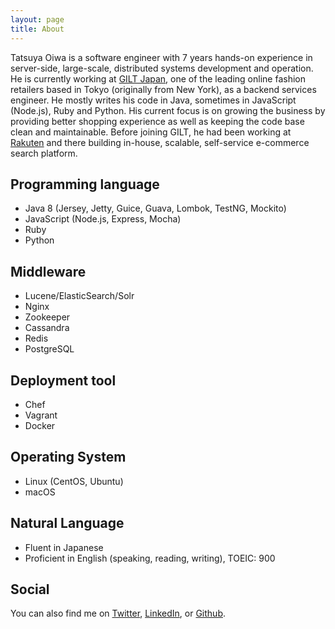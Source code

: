 ```yaml
---
layout: page
title: About
---
```


Tatsuya Oiwa is a software engineer with 7 years hands-on experience in server-side, large-scale, distributed systems development and operation. He is currently working at [GILT Japan](https://www.gilt.jp/), one of the leading online fashion retailers based in Tokyo (originally from New York), as a backend services engineer. He mostly writes his code in Java, sometimes in JavaScript (Node.js), Ruby and Python. His current focus is on growing the business by providing better shopping experience as well as keeping the code base clean and maintainable. Before joining GILT, he had been working at [Rakuten](http://www.rakuten.co.jp/) and there building in-house, scalable, self-service e-commerce search platform.

## Programming language

- Java 8 (Jersey, Jetty, Guice, Guava, Lombok, TestNG, Mockito)
- JavaScript (Node.js, Express, Mocha)
- Ruby
- Python

## Middleware

- Lucene/ElasticSearch/Solr
- Nginx
- Zookeeper
- Cassandra
- Redis
- PostgreSQL

## Deployment tool

- Chef
- Vagrant
- Docker

## Operating System

- Linux (CentOS, Ubuntu)
- macOS

## Natural Language

- Fluent in Japanese
- Proficient in English (speaking, reading, writing), TOEIC: 900

## Social

You can also find me on [Twitter](https://twitter.com/tatsuyaoiw), [LinkedIn](https://www.linkedin.com/in/tatsuyaoiw), or [Github](https://github.com/tatsuyaoiw).
